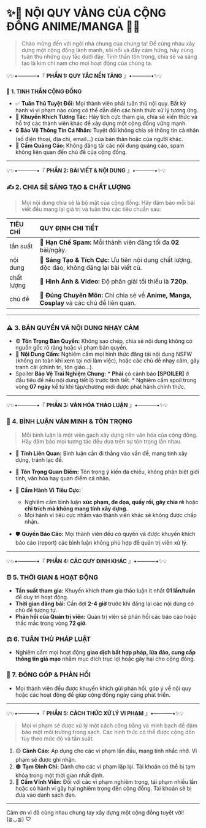 

# ✨📜 **NỘI QUY VÀNG CỦA CỘNG ĐỒNG ANIME/MANGA** 📜✨

> Chào mừng đến với ngôi nhà chung của chúng ta! Để cùng nhau xây dựng một cộng đồng lành mạnh, sôi nổi và đầy cảm hứng, hãy cùng tuân thủ những quy tắc dưới đây. Tinh thần tôn trọng, chia sẻ và sáng tạo là kim chỉ nam cho mọi hoạt động của chúng ta.

💡✨•─────•『 **PHẦN 1: QUY TẮC NỀN TẢNG** 』•─────•✨💡

### 
**🎨 1. TINH THẦN CỘNG ĐỒNG**
*   ✅ **Tuân Thủ Tuyệt Đối:** Mọi thành viên phải tuân thủ nội quy. Bất kỳ hành vi vi phạm nào cũng có thể dẫn đến các hình thức xử lý tương ứng.
*   🤝 **Khuyến Khích Tương Tác:** Hãy tích cực tham gia, chia sẻ kiến thức và hỗ trợ các thành viên khác để xây dựng một cộng đồng vững mạnh.
*   🔒 **Bảo Vệ Thông Tin Cá Nhân:** Tuyệt đối không chia sẻ thông tin cá nhân (số điện thoại, địa chỉ, email...) của bản thân hoặc của người khác.
*   🚫 **Cấm Quảng Cáo:** Không đăng tải các nội dung quảng cáo, spam không liên quan đến chủ đề của cộng đồng.

---
💡✨•─────•『 **PHẦN 2: BÀI VIẾT & NỘI DUNG** 』•─────•✨💡

### **✍️ 2. CHIA SẺ SÁNG TẠO & CHẤT LƯỢNG**
> Mọi nội dung chia sẻ là bộ mặt của cộng đồng. Hãy đảm bảo mỗi bài viết đều mang lại giá trị và tuân thủ các tiêu chuẩn sau:

| TIÊU CHÍ | QUY ĐỊNH CHI TIẾT |
| :--- | :--- |
|  tần suất | 🔹 **Hạn Chế Spam:** Mỗi thành viên đăng tối đa **02** bài/ngày. |
|  nội dung| 🔹 **Sáng Tạo & Tích Cực:** Ưu tiên nội dung chất lượng, độc đáo, không đăng lại bài viết cũ. |
|  chất lượng | 🔹 **Hình Ảnh & Video:** Độ phân giải tối thiểu là **720p**. |
|   chủ đề  | 🔹 **Đúng Chuyên Môn:** Chỉ chia sẻ về **Anime, Manga, Cosplay** và các chủ đề liên quan. |

---

### **⚠️ 3. BẢN QUYỀN VÀ NỘI DUNG NHẠY CẢM**

*   ©️ **Tôn Trọng Bản Quyền:** Không sao chép, chia sẻ nội dung không có nguồn gốc rõ ràng hoặc vi phạm bản quyền.
*   🔞 **Nội Dung Cấm:** Nghiêm cấm mọi hình thức đăng tải nội dung NSFW (không an toàn khi xem tại nơi làm việc), hoặc các chủ đề nhạy cảm, gây tranh cãi (chính trị, tôn giáo...).
*    Spoiler **Bảo Vệ Trải Nghiệm Chung:**
    *   **Phải** có cảnh báo **[SPOILER]** ở đầu tiêu đề nếu nội dung tiết lộ trước tình tiết.
    *   Nghiêm cấm spoil trong vòng **07 ngày** kể từ khi tập/chương mới được phát hành chính thức.

---
💡✨•─────•『 **PHẦN 3: VĂN HÓA THẢO LUẬN** 』•─────•✨💡

### **💬 4. BÌNH LUẬN VĂN MINH & TÔN TRỌNG**

> Mỗi bình luận là một viên gạch xây dựng nên văn hóa của cộng đồng. Hãy đảm bảo mọi tương tác đều dựa trên sự tôn trọng lẫn nhau.

*   🎯 **Tính Liên Quan:** Bình luận cần đi thẳng vào vấn đề, mang tính xây dựng, tránh lạc đề.
*   💖 **Tôn Trọng Quan Điểm:** Tôn trọng ý kiến đa chiều, không phân biệt giới tính, văn hóa hay quan điểm cá nhân.
*   🚫 **Cấm Hành Vi Tiêu Cực:**
    *   Nghiêm cấm bình luận **xúc phạm, đe dọa, quấy rối, gây chia rẽ** hoặc **chỉ trích mà không mang tính xây dựng**.
    *   Mọi hành vi tiêu cực nhắm vào thành viên khác sẽ không được chấp nhận.

*   🛡️ **Quyền Báo Cáo:** Mọi thành viên đều có quyền và được khuyến khích báo cáo (report) các bình luận không phù hợp để quản trị viên xử lý.

---
💡✨•─────•『 **PHẦN 4: CÁC QUY ĐỊNH KHÁC** 』•─────•✨💡

### **⏰ 5. THỜI GIAN & HOẠT ĐỘNG**

*   **Tần suất tham gia:** Khuyến khích tham gia thảo luận ít nhất **01 lần/tuần** để duy trì hoạt động.
*   **Thời gian đăng bài:** Cần đợi **2-4 giờ** trước khi đăng lại các nội dung có chủ đề tương tự.
*   **Phản hồi của Quản trị viên:** Quản trị viên sẽ phản hồi các báo cáo hoặc thắc mắc trong vòng **72 giờ**.

### **⚖️ 6. TUÂN THỦ PHÁP LUẬT**

*   Nghiêm cấm mọi hoạt động **giao dịch bất hợp pháp, lừa đảo, cung cấp thông tin giả mạo** nhằm mục đích trục lợi hoặc gây hại cho cộng đồng.

### **📝 7. ĐÓNG GÓP & PHẢN HỒI**

*   Mọi thành viên đều được khuyến khích gửi phản hồi, góp ý về nội quy hoặc các hoạt động để giúp cộng đồng ngày càng phát triển.

---
💡✨•─────•『 **PHẦN 5: CÁCH THỨC XỬ LÝ VI PHẠM** 』•─────•✨💡

> Mọi vi phạm sẽ được xử lý một cách công bằng và minh bạch để đảm bảo một môi trường trong sạch. Các hình thức có thể được cộng dồn tùy theo mức độ và tần suất.

1.  🟡 **Cảnh Cáo:** Áp dụng cho các vi phạm lần đầu, mang tính nhắc nhở. Vi phạm sẽ được ghi nhận.
2.  🟠 **Tạm Đình Chỉ:** Dành cho các vi phạm lặp lại. Tài khoản có thể bị tạm khóa trong một thời gian nhất định.
3.  🔴 **Cấm Vĩnh Viễn:** Đối với các vi phạm nghiêm trọng, tái phạm nhiều lần hoặc có hành vi gây hại nghiêm trọng đến cộng đồng. Tài khoản sẽ bị đưa vào danh sách đen.

---

Cảm ơn vì đã cùng nhau chung tay xây dựng một cộng đồng tuyệt vời! (≧◡≦) ♡
